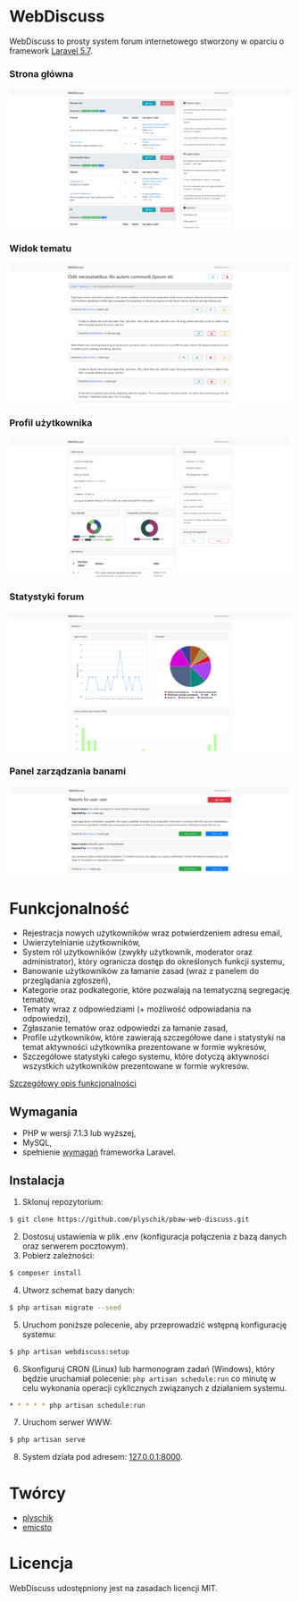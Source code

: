 # WebDiscuss
WebDiscuss to prosty system forum internetowego stworzony w oparciu o framework [Laravel 5.7](https://laravel.com).

### Strona główna
[![](docs/images/screenshot1.png)](https://raw.githubusercontent.com/plyschik/pbaw-web-discuss/master/docs/images/screenshot1.png)

### Widok tematu
[![](docs/images/screenshot2.png)](https://raw.githubusercontent.com/plyschik/pbaw-web-discuss/master/docs/images/screenshot2.png)

### Profil użytkownika
[![](docs/images/screenshot3.png)](https://raw.githubusercontent.com/plyschik/pbaw-web-discuss/master/docs/images/screenshot3.png)

### Statystyki forum
[![](docs/images/screenshot4.png)](https://raw.githubusercontent.com/plyschik/pbaw-web-discuss/master/docs/images/screenshot4.png)

### Panel zarządzania banami
[![](docs/images/screenshot5.png)](https://raw.githubusercontent.com/plyschik/pbaw-web-discuss/master/docs/images/screenshot5.png)

# Funkcjonalność
* Rejestracja nowych użytkowników wraz potwierdzeniem adresu email,
* Uwierzytelnianie użytkowników,
* System ról użytkowników (zwykły użytkownik, moderator oraz administrator), który ogranicza dostęp do określonych funkcji systemu,
* Banowanie użytkowników za łamanie zasad (wraz z panelem do przeglądania zgłoszeń),
* Kategorie oraz podkategorie, które pozwalają na tematyczną segregację tematów,
* Tematy wraz z odpowiedziami (+ możliwość odpowiadania na odpowiedzi),
* Zgłaszanie tematów oraz odpowiedzi za łamanie zasad,
* Profile użytkowników, które zawierają szczegółowe dane i statystyki na temat aktywności użytkownika prezentowane w formie wykresów,
* Szczegółowe statystyki całego systemu, które dotyczą aktywności wszystkich użytkowników prezentowane w formie wykresów.

[Szczegółowy opis funkcjonalności](docs/features.md)

## Wymagania
* PHP w wersji 7.1.3 lub wyższej,
* MySQL,
* spełnienie [wymagań](https://laravel.com/docs/5.7/installation#server-requirements) frameworka Laravel.

## Instalacja
1. Sklonuj repozytorium:
```bash
$ git clone https://github.com/plyschik/pbaw-web-discuss.git
```

2. Dostosuj ustawienia w plik .env (konfiguracja połączenia z bazą danych oraz serwerem pocztowym).
3. Pobierz zależności:
```bash
$ composer install 
```
4. Utworz schemat bazy danych:
```bash
$ php artisan migrate --seed
```
5. Uruchom poniższe polecenie, aby przeprowadzić wstępną konfigurację systemu:
```bash
$ php artisan webdiscuss:setup
```
6. Skonfiguruj CRON (Linux) lub harmonogram zadań (Windows), który będzie uruchamiał polecenie: ```php artisan schedule:run``` co minutę w celu wykonania operacji cyklicznych związanych z działaniem systemu.
```bash
* * * * * php artisan schedule:run
```
7. Uruchom serwer WWW:
```bash
$ php artisan serve
```
8. System działa pod adresem: [127.0.0.1:8000](http://127.0.0.1:8000).

# Twórcy
* [plyschik](https://github.com/plyschik)
* [emicsto](https://github.com/emicsto)

# Licencja
WebDiscuss udostępniony jest na zasadach licencji MIT.